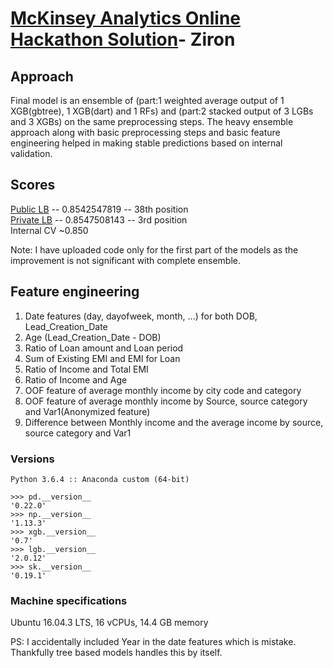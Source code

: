# [McKinsey Analytics Online Hackathon Solution](https://datahack.analyticsvidhya.com/contest/mckinsey-analytics-online-hackathon-ii/)- Ziron

## Approach

Final model is an ensemble of (part:1 weighted average output of 1 XGB(gbtree), 1 XGB(dart) and 1 RFs) and (part:2 stacked output of 3 LGBs and 3 XGBs) on the same preprocessing steps. The heavy ensemble approach along with basic preprocessing steps and basic feature engineering helped in making stable predictions based on internal validation.

## Scores
[Public LB](https://datahack.analyticsvidhya.com/contest/mckinsey-analytics-online-hackathon-ii/lb) -- 0.8542547819 -- 38th position <br/>
[Private LB](https://datahack.analyticsvidhya.com/contest/mckinsey-analytics-online-hackathon-ii/pvt_lb) -- 0.8547508143 -- 3rd position <br/>
Internal CV ~0.850

Note: I have uploaded code only for the first part of the models as the improvement is not significant with complete ensemble.

## Feature engineering
1. Date features (day, dayofweek, month, ...) for both DOB, Lead_Creation_Date
2. Age (Lead_Creation_Date - DOB)
3. Ratio of Loan amount and Loan period
4. Sum of Existing EMI and EMI for Loan
5. Ratio of Income and Total EMI
6. Ratio of Income and Age
7. OOF feature of average monthly income by city code and category
8. OOF feature of average monthly income by Source, source category and Var1(Anonymized feature)
9. Difference between Monthly income and the average income by source, source category and Var1

### Versions
```
Python 3.6.4 :: Anaconda custom (64-bit)

>>> pd.__version__
'0.22.0'
>>> np.__version__
'1.13.3'
>>> xgb.__version__
'0.7'
>>> lgb.__version__
'2.0.12'
>>> sk.__version__
'0.19.1'
```
### Machine specifications
Ubuntu 16.04.3 LTS, 16 vCPUs, 14.4 GB memory

PS: I accidentally included Year in the date features which is mistake. Thankfully tree based models handles this by itself.
